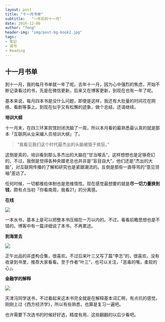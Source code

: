 ```yaml
---
layout: post
title: "十一月书单"
subtitle:   "一年后的十一月"
date: 2016-12-06
author: "Teng"
header-img: "img/post-bg-book2.jpg"
tags:
- 笔记
- 读书
- Reading
---
```


## 十一月书单

到十一月，我的每月书单就一年了呢。去年十一月，因为心中强烈的焦虑，开始不断记录看过的书，先是在微信更新，后来又在博客更新，到现在也有一年了呢。

基本来说，每月四本书是没什么问题，即便是这样，我还有大批量的时间花在网络、看剧等事上。到现在似乎又有松懈的迹象，做个总结，还请继续。

**培训大纲**



十一月末，在四三环某宾馆封闭洗脑了一周，所以本月看的最熟悉最认真的就是那本「互联网从业采编人员培训大纲」了。

> “我看见我们这个时代最杰出的头脑被毁于疯狂。”

这倒是真的，培训看到那么多杰出的大脑在“甘当喉舌”，这样想想也是足够奇幻的。不过，我倒是觉得各种央媒老总也并非是“盲目自大”，他们还是“杰出的大脑”，对互联网传播的了解和研究也是紧跟潮流的。反倒是那些一直辱骂的“意见领袖”差远了。

任何时候，一切都推给体制也是思维惰性。现在感觉最想要的就是**尽一切力量换到钱**，颇有点当初「你看南周，我看21」的分离感。

**在线**

![](http://7xtgob.com1.z0.glb.clouddn.com/16-10-31/1074110.jpg)

一本水书，基本上是可以把整本书压缩在一万以内的。不过，看看前瞻思想也是不错的。博客中有一篇详细说了本书，不再累述。

**到海里去**

![](http://7xtgob.com1.z0.glb.clouddn.com/16-10-31/69515482.jpg)

正午出品的非虚构合集，很喜欢。不过后来叶三又写了篇“李志”的，很喜欢，没有收录到书里，推荐大家看看。至于作者“叶三”，也可以关注，「恶毒的嘴，柔软的心」。

**金融学的解释**

![](http://p1.bqimg.com/567571/d326b3465bac860d.png)

天津冯同学送书，不过看起来这本书完全就是在解释基本词汇啊，有点坑的感觉。刚刚上过《西方经济学》，所以有些熟悉，也算是复习一遍吧。


也许需要下次选书的时候好好选，精度有用，这些翻翻的以后少看吧。
